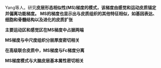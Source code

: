 Yang等人。研究**皮层形态相似性(MS)梯度的模式，该梯度由感觉和运动皮质锚定并偏离功能梯度。**
**MS的梯度也显示出与皮质组织的其他特征相似，如基因表达、细胞和骨髓结构以及进化的皮质扩张**





**主要运动区和感觉区在MS梯度中占据两端**

**MS梯度与中尺度组织分层厚度密切相关**

**在高级联合皮质中，MS梯度与Fc梯度分离**

**MS梯度模式与大脑皮层基本属性密切相关**